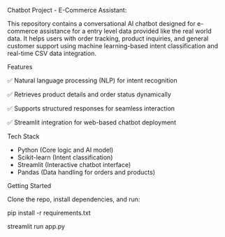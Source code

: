 Chatbot Project - E-Commerce Assistant:

This repository contains a conversational AI chatbot designed for e-commerce assistance for a entry level data provided like the real world data. It helps users with order tracking, product inquiries, and general customer support using machine learning-based intent classification and real-time CSV data integration.

Features

✅ Natural language processing (NLP) for intent recognition

✅ Retrieves product details and order status dynamically

✅ Supports structured responses for seamless interaction

✅ Streamlit integration for web-based chatbot deployment

Tech Stack
- Python (Core logic and AI model)
- Scikit-learn (Intent classification)
- Streamlit (Interactive chatbot interface)
- Pandas (Data handling for orders and products)

Getting Started

Clone the repo, install dependencies, and run:

pip install -r requirements.txt

streamlit run app.py
